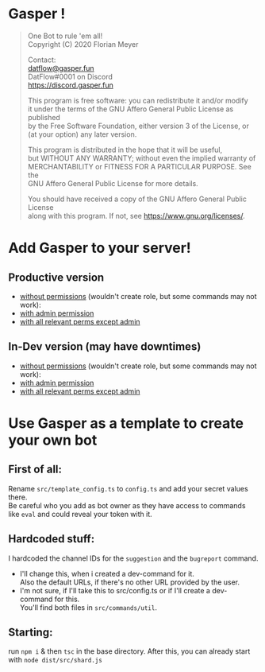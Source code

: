 # Gasper !
  
>One Bot to rule 'em all!  
>Copyright (C) 2020 Florian Meyer  
>  
>Contact:  
>datflow@gasper.fun  
>DatFlow#0001 on Discord  
>https://discord.gasper.fun  
>  
>This program is free software: you can redistribute it and/or modify  
>it under the terms of the GNU Affero General Public License as published  
>by the Free Software Foundation, either version 3 of the License, or  
>(at your option) any later version.  
>  
>This program is distributed in the hope that it will be useful,  
>but WITHOUT ANY WARRANTY; without even the implied warranty of  
>MERCHANTABILITY or FITNESS FOR A PARTICULAR PURPOSE.  See the  
>GNU Affero General Public License for more details.  
>  
>You should have received a copy of the GNU Affero General Public License  
>along with this program.  If not, see <https://www.gnu.org/licenses/>.

# Add Gasper to your server!
## Productive version
- [without permissions](https://discordapp.com/api/oauth2/authorize?client_id=673613224389640228&permissions=0&scope=bot, 'no role') (wouldn't create role, but some commands may not work): 
- [with admin permission](https://discordapp.com/api/oauth2/authorize?client_id=673613224389640228&permissions=8&scope=bot, 'admin shit')
- [with all relevant perms except admin](https://discordapp.com/api/oauth2/authorize?client_id=673613224389640228&permissions=2147483127&scope=bot, 'i can almost everything!')

## In-Dev version (may have downtimes)
- [without permissions](https://discordapp.com/api/oauth2/authorize?client_id=700263987249545226&permissions=0&scope=bot, 'no role') (wouldn't create role, but some commands may not work): 
- [with admin permission](https://discordapp.com/api/oauth2/authorize?client_id=700263987249545226&permissions=8&scope=bot, 'admin shit')
- [with all relevant perms except admin](https://discordapp.com/api/oauth2/authorize?client_id=700263987249545226&permissions=2147483127&scope=bot, 'i can almost everything!')
     
      
       
       
       
# Use Gasper as a template to create your own bot
## First of all:   
Rename `src/template_config.ts` to `config.ts` and add your secret values there.  
Be careful who you add as bot owner as they have access to commands like `eval` and could reveal your token with it.  

## Hardcoded stuff:  
I hardcoded the channel IDs for the `suggestion` and the `bugreport` command.   
- I'll change this, when i created a dev-command for it.        
Also the default URLs, if there's no other URL provided by the user.       
- I'm not sure, if I'll take this to src/config.ts or if I'll create a dev-command for this.    
You'll find both files in `src/commands/util`.   

## Starting:    
run `npm i` & then `tsc` in the base directory. After this, you can already start with `node dist/src/shard.js`
